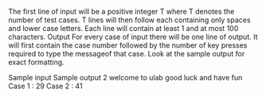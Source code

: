 The first line of input will be a positive integer T where T denotes the number of test cases. T lines will then follow each containing only spaces and lower case letters. 
Each line will contain at least 1 and at most 100 characters.
Output
For every case of input there will be one line of output. It will first contain the case number followed by the number of key presses required to type the messageof that case.
Look at the sample output for exact formatting.

Sample input Sample output
2
welcome to ulab
good luck and have fun
Case 1 : 29
Case 2 : 41
